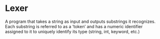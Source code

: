 # Lexer
A program that takes a string as input and outputs substrings it recognizes. Each substring is referred to as a ‘token’ and has a numeric identifier assigned to it to uniquely identify its type (string, int, keyword, etc.)
